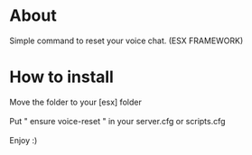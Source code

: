 # About
Simple command to reset your voice chat. (ESX FRAMEWORK)

# How to install
Move the folder to your [esx] folder <br><br>
Put " ensure voice-reset " in your server.cfg or scripts.cfg <br><br>
Enjoy :)
<br>
